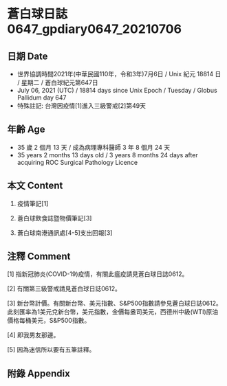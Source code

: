 [_metadata_:encoding]: - "utf-8"
[_metadata_:language]: - "zh-Hant-TW"
[_metadata_:fileformat]: - "markdown"
[_metadata_:MIME_type]: - "text/plain"
[_metadata_:markdown_version]: - "commonmark version 0.29"
[_metadata_:markdown_spec]: - "https://spec.commonmark.org/0.29/"

# 蒼白球日誌0647_gpdiary0647_20210706 #

## 日期 Date ##

* 世界協調時間2021年(中華民國110年，令和3年)7月6日 / Unix 紀元 18814 日 / 星期二 / 蒼白球紀元第647日
* July 06, 2021 (UTC) / 18814 days since Unix Epoch / Tuesday / Globus Pallidum day 647
* 特殊註記: 台灣因疫情[1]進入三級警戒[2]第49天

## 年齡 Age ##

* 35 歲 2 個月 13 天 / 成為病理專科醫師 3 年 8 個月 24 天
* 35 years 2 months 13 days old / 3 years 8 months 24 days after acquiring ROC Surgical Pathology Licence

## 本文 Content ##

1. 疫情筆記[1]

    
2. 蒼白球飲食誌暨物價筆記[3]

    
3. 蒼白球南港通訊處[4-5]支出回報[3]

    

## 注釋 Comment ##

[1] 指新冠肺炎(COVID-19)疫情，有關此瘟疫請見蒼白球日誌0612。


[2] 有關第三級警戒請見蒼白球日誌0612。


[3] 新台幣計價。有關新台幣、美元指數、S&P500指數請參見蒼白球日誌0612。此刻匯率為1美元兌新台幣，美元指數，金價每盎司美元，西德州中級(WTI)原油價格每桶美元，S&P500指數。


[4] 即我男友那邊。


[5] 因為迷信所以要有五筆註釋。



## 附錄 Appendix ##

